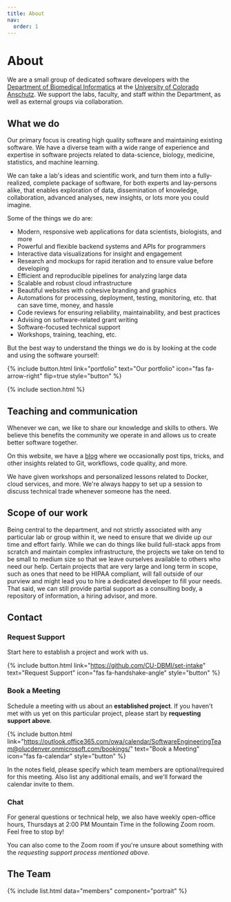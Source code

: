 ```yaml
---
title: About
nav:
  order: 1
---
```


# About

We are a small group of dedicated software developers with the [Department of Biomedical Informatics](https://medschool.cuanschutz.edu/dbmi) at the [University of Colorado Anschutz](https://www.cuanschutz.edu/).
We support the labs, faculty, and staff within the Department, as well as external groups via collaboration.

## What we do

Our primary focus is creating high quality software and maintaining existing software.
We have a diverse team with a wide range of experience and expertise in software projects related to data-science, biology, medicine, statistics, and machine learning.

We can take a lab's ideas and scientific work, and turn them into a fully-realized, complete package of software, for both experts and lay-persons alike, that enables exploration of data, dissemination of knowledge, collaboration, advanced analyses, new insights, or lots more you could imagine.

Some of the things we do are:

- Modern, responsive web applications for data scientists, biologists, and more
- Powerful and flexible backend systems and APIs for programmers
- Interactive data visualizations for insight and engagement
- Research and mockups for rapid iteration and to ensure value before developing
- Efficient and reproducible pipelines for analyzing large data
- Scalable and robust cloud infrastructure
- Beautiful websites with cohesive branding and graphics
- Automations for processing, deployment, testing, monitoring, etc. that can save time, money, and hassle
- Code reviews for ensuring reliability, maintainability, and best practices
- Advising on software-related grant writing
- Software-focused technical support
- Workshops, training, teaching, etc.

But the best way to understand the things we do is by looking at the code and using the software yourself:

{%
  include button.html
  link="portfolio"
  text="Our portfolio"
  icon="fas fa-arrow-right"
  flip=true
  style="button"
%}

{% include section.html %}

## Teaching and communication

Whenever we can, we like to share our knowledge and skills to others.
We believe this benefits the community we operate in and allows us to create better software together.

On this website, we have a [blog](../blog) where we occasionally post tips, tricks, and other insights related to Git, workflows, code quality, and more.

We have given workshops and personalized lessons related to Docker, cloud services, and more.
We're always happy to set up a session to discuss technical trade whenever someone has the need.

## Scope of our work

Being central to the department, and not strictly associated with any particular lab or group within it, we need to ensure that we divide up our time and effort fairly.
While we can do things like build full-stack apps from scratch and maintain complex infrastructure, the projects we take on tend to be small to medium size so that we leave ourselves available to others who need our help.
Certain projects that are very large and long term in scope, such as ones that need to be HIPAA compliant, will fall outside of our purview and might lead you to hire a dedicated developer to fill your needs.
That said, we can still provide partial support as a consulting body, a repository of information, a hiring advisor, and more.

## Contact

### Request Support

Start here to establish a project and work with us.

{%
  include button.html
  link="https://github.com/CU-DBMI/set-intake"
  text="Request Support"
  icon="fas fa-handshake-angle"
  style="button"
%}

### Book a Meeting

Schedule a meeting with us about an **established project**.
If you haven't met with us yet on this particular project, please start by **requesting support above**.

{%
  include button.html
  link="https://outlook.office365.com/owa/calendar/SoftwareEngineeringTeam@olucdenver.onmicrosoft.com/bookings/"
  text="Book a Meeting"
  icon="fas fa-calendar"
  style="button"
%}

In the notes field, please specify which team members are optional/required for this meeting.
Also list any additional emails, and we'll forward the calendar invite to them.

### Chat

For general questions or technical help, we also have weekly open-office hours, Thursdays at 2:00 PM Mountain Time in the following Zoom room.
Feel free to stop by!

<script>
document.currentScript.insertAdjacentHTML(
  "beforebegin",
  `<a href="&#104;&#116;&#116;&#112;&#115;&#58;&#47;&#47;&#117;&#99;&#100;&#101;&#110;&#118;&#101;&#114;&#46;&#122;&#111;&#111;&#109;&#46;&#117;&#115;&#47;&#106;&#47;&#57;&#52;&#49;&#56;&#55;&#53;&#48;&#52;&#49;&#48;&#48;" target="_blank">Open office hours Zoom room</a>`
)
</script>

<!--
function encode(string) {
   return string
    .split("")
    .map((char) => `&#${char.charCodeAt(0)};`)
    .join("");
}
-->

You can also come to the Zoom room if you're unsure about something with the _requesting support process mentioned above_.

## The Team

{% include list.html data="members" component="portrait" %}
